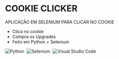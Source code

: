 # COOKIE CLICKER

APLICAÇÃO EM SELENIUM PARA CLICAR NO COOKIE

- Clica no cookie
- Compra os Upgrades
- Feito em Python + Selenium

![Python](https://img.shields.io/badge/-Python-05122A?style=flat&logo=python)&nbsp;
![Selenium](https://img.shields.io/badge/-Selenium-05122A?style=flat&logo=selenium)&nbsp;
![Visual Studio Code](https://img.shields.io/badge/-Visual%20Studio%20Code-05122A?style=flat&logo=visual-studio-code&logoColor=007ACC)&nbsp;
